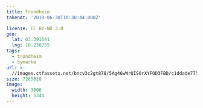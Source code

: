 ```yaml
---
title: Trondheim
takenAt: '2018-06-30T10:30:44.000Z'

license: CC BY-ND 3.0
geo:
  lat: 63.391641
  lng: 10.238755
tags:
  - trondheim
  - bymarka
url: >-
  //images.ctfassets.net/bncv3c2gt878/5Ag46wWrQIS0rXYFOD3FBD/c1ddade7751a1d8e11445827b9c666b2/trondheim_28241686607_o
size: 7285810
image:
  width: 3006
  height: 5344
---
```

